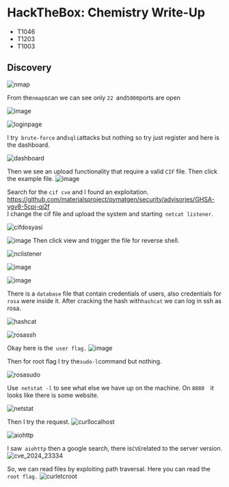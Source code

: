 #  **HackTheBox: Chemistry Write-Up**

- T1046
- T1203
- T1003

 ## **Discovery**
![nmap](https://github.com/user-attachments/assets/e058cfff-31da-44c5-a6e1-b43d25f7e18a)

From the` nmap `scan we can see only `22 `and` 5000 `ports are open

![image](https://github.com/user-attachments/assets/6c0da427-3992-4288-8624-3eb2ad2bf7b4)

![loginpage](https://github.com/user-attachments/assets/2f2c8d70-0cfd-4efd-8d8c-d57451efae8a)

 I try` brute-force` and` sqli `attacks but nothing so try just register and here is the dashboard.

![dashboard](https://github.com/user-attachments/assets/9ba8dc4d-e0b4-4444-a191-8e937eb8fe36)

Then we see an upload functionality that require a valid `CIF` file. Then click the example file.
![image](https://github.com/user-attachments/assets/529e6b0d-2190-45e7-be5b-e8ba32926f32)

Search for the `cif cve` and I found an exploitation. https://github.com/materialsproject/pymatgen/security/advisories/GHSA-vgv8-5cpj-qj2f  
I change the cif file and upload the system and starting` netcat listener`.

![cifdosyasi](https://github.com/user-attachments/assets/d0753947-88fa-47d3-a85d-55f22669a7b4)

![image](https://github.com/user-attachments/assets/247f1a74-c14e-4df4-99e8-514df04c589a)
Then click view and trigger the file for reverse shell.

![nclistener](https://github.com/user-attachments/assets/0043c4b6-fe60-4eda-b339-bffcea7391b9)

![image](https://github.com/user-attachments/assets/a8afdd23-109e-4d49-bce6-0a81157d07dd)

![image](https://github.com/user-attachments/assets/245cdc39-43d6-40b7-9008-35cfcf9a2de6)

There is a `database` file that contain credentials of users, also credentials for `rosa` were inside it.
After cracking the hash with` hashcat ` we can log in ssh as rosa.

![hashcat](https://github.com/user-attachments/assets/ab908b85-0399-4060-9eb7-f6acfbe74dd9)

![rosassh](https://github.com/user-attachments/assets/b611f0c9-e022-41b5-afea-e3e584a4fcf5)

Okay here is the` user flag.`
![image](https://github.com/user-attachments/assets/5ebbaf80-3d32-4221-93c7-8a894447d128)

Then for root flag I try the` sudo-l `command but nothing.

![rosasudo](https://github.com/user-attachments/assets/a60a0e5a-132a-459c-bfdd-dc99436634d9)

Use` netstat -l` to see what else we have up on the machine. On `8080  `it looks like there is some website.

![netstat](https://github.com/user-attachments/assets/362ae3c5-be08-405b-aedb-43a99425ddba)

Then I try the request.
![curllocalhost](https://github.com/user-attachments/assets/9f6d0f84-90f2-4449-94ab-8741b634f611)

![aiohttp](https://github.com/user-attachments/assets/95a50cb7-c66a-42b1-87f7-53507ebd6771)

I saw` aiohttp` then a google search, there is` CVE `related to the server version.
![cve_2024_23334](https://github.com/user-attachments/assets/2042ba9b-a866-4797-bc52-062600bdf445)

So, we can read files by exploiting path traversal. Here you can read the `root flag.`
![curletcroot](https://github.com/user-attachments/assets/955c3c2a-3842-4932-905c-ca09e104a803)

